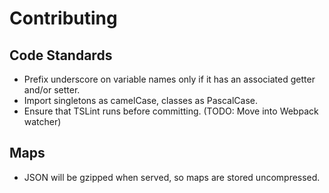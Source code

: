 # Contributing

## Code Standards
* Prefix underscore on variable names only if it has an associated getter and/or setter.
* Import singletons as camelCase, classes as PascalCase.
* Ensure that TSLint runs before committing. (TODO: Move into Webpack watcher)

## Maps
* JSON will be gzipped when served, so maps are stored uncompressed.
